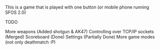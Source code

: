 This is a game that is played with one button (or mobile phone running SFOS 2.0)

TODO

More weapons (Added shotgun & AK47)
Controlling over TCP/IP sockets (Merged)
Scoreboard (Done)
Settings (Partially Done)
More game modes (not only deathmatch :P)
